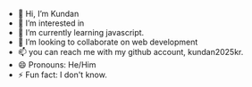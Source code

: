 - 👋 Hi, I’m Kundan
- 👀 I’m interested in 
- 🌱 I’m currently learning javascript.
- 💞️ I’m looking to collaborate on web development
- 📫 you can reach me with my github account, kundan2025kr.
- 😄 Pronouns: He/Him
- ⚡ Fun fact: I don't know.

<!---
kundan2025kr/kundan2025kr is a ✨ special ✨ repository because its `README.md` (this file) appears on your GitHub profile.
You can click the Preview link to take a look at your changes.
--->
